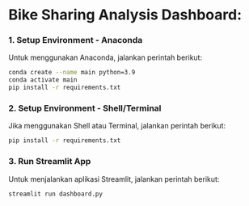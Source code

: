 # Bike Sharing Analysis Dashboard:

### 1. **Setup Environment - Anaconda**  
Untuk menggunakan Anaconda, jalankan perintah berikut:  

```bash
conda create --name main python=3.9
conda activate main
pip install -r requirements.txt
```

### 2. **Setup Environment - Shell/Terminal**  
Jika menggunakan Shell atau Terminal, jalankan perintah berikut:

```bash
pip install -r requirements.txt
```

### 3. **Run Streamlit App**  
Untuk menjalankan aplikasi Streamlit, jalankan perintah berikut:

```bash
streamlit run dashboard.py
```